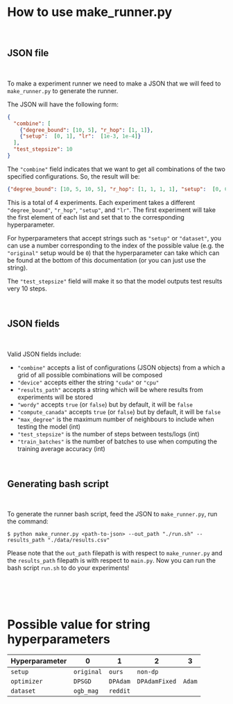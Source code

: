 # How to use make_runner.py

<br />

## JSON file

<br />

To make a experiment runner we need to make a JSON that we will feed to ```make_runner.py``` to generate the runner.

The JSON will have the following form:

```json
{
  "combine": [
    {"degree_bound": [10, 5], "r_hop": [1, 1]},
    {"setup":  [0, 1], "lr":  [1e-3, 1e-4]}
  ],
  "test_stepsize": 10
}
```

The ```"combine"``` field indicates that we want to get all combinations of the two specified configurations. So, the result will be:

```json
{"degree_bound": [10, 5, 10, 5], "r_hop": [1, 1, 1, 1], "setup":  [0, 0, 1, 1], "lr":  [1e-3, 1e-3, 1e-4, 1e-4]}
```

This is a total of 4 experiments. Each experiment takes a different ```"degree_bound"```, ```"r_hop"```, ```"setup"```, and ```"lr"```. The first experiment will take the first element of each list and set that to the corresponding hyperparameter. 

For hyperparameters that accept strings such as ```"setup"``` or ```"dataset"```, you can use a number corresponding to the index of the possible value (e.g. the ```"original"``` setup would be ```0```) that the hyperparameter can take which can be found at the bottom of this documentation (or you can just use the string).

The ```"test_stepsize"``` field will make it so that the model outputs test results very 10 steps.

<br />

## JSON fields

<br />

Valid JSON fields include:
 - ```"combine"``` accepts a list of configurations (JSON objects) from a which a grid of all possible combinations will be composed
 - ```"device"``` accepts either the string ```"cuda"``` or ```"cpu"```
 - ```"results_path"``` accepts a string which will be where results from experiments will be stored
 - ```"wordy"``` accepts ```true``` (or ```false```) but by default, it will be ```false```
 - ```"compute_canada"``` accepts ```true``` (or ```false```) but by default, it will be ```false```
 - ```"max_degree"``` is the maximum number of neighbours to include when testing the model (int)
 - ```"test_stepsize"``` is the number of steps between tests/logs (int)
 - ```"train_batches"``` is the number of batches to use when computing the training average accuracy (int)

<br />

## Generating bash script

<br />

To generate the runner bash script, feed the JSON to ```make_runner.py```, run the command:

```$ python make_runner.py <path-to-json> --out_path "./run.sh" --results_path "./data/results.csv"```

Please note that the ```out_path``` filepath is with respect to ```make_runner.py``` and the ```results_path``` filepath is with respect to ```main.py```. Now you can run the bash script ```run.sh``` to do your experiments!

<br />
<br />
<br />

# Possible value for string hyperparameters

| Hyperparameter  | 0              | 1            | 2                 | 3          |
|-----------------|----------------|--------------|-------------------|------------|
| ```setup```     | ```original``` | ```ours```   | ```non-dp```      |            |
| ```optimizer``` | ```DPSGD```    | ```DPAdam``` | ```DPAdamFixed``` | ```Adam``` |
| ```dataset```   | ```ogb_mag```  | ```reddit``` |                   |            |
